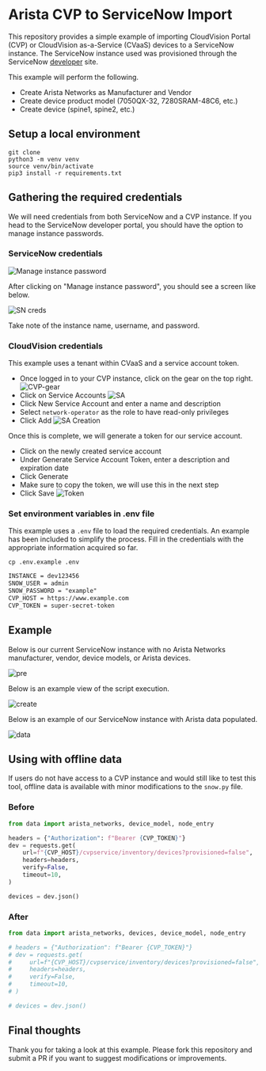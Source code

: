 # Arista CVP to ServiceNow Import

This repository provides a simple example of importing CloudVision Portal (CVP) or CloudVision as-a-Service (CVaaS) devices to a ServiceNow instance. The ServiceNow instance used was provisioned through the ServiceNow [developer](https://developer.servicenow.com/) site.

This example will perform the following.

- Create Arista Networks as Manufacturer and Vendor
- Create device product model (7050QX-32, 7280SRAM-48C6, etc.)
- Create device (spine1, spine2, etc.)

## Setup a local environment

```shell
git clone
python3 -m venv venv
source venv/bin/activate
pip3 install -r requirements.txt
```

## Gathering the required credentials

We will need credentials from both ServiceNow and a CVP instance. If you head to the ServiceNow developer portal, you should have the option to manage instance passwords.

### ServiceNow credentials

![Manage instance password](images/sn-manage.png)

After clicking on "Manage instance password", you should see a screen like below.

![SN creds](images/sn-creds.png)

Take note of the instance name, username, and password.

### CloudVision credentials

This example uses a tenant within CVaaS and a service account token.

- Once logged in to your CVP instance, click on the gear on the top right.
  ![CVP-gear](images/cvp-gear.png)
- Click on Service Accounts
  ![SA](images/cvp-sa-menu.png)
- Click New Service Account and enter a name and description
- Select `network-operator` as the role to have read-only privileges
- Click Add
  ![SA Creation](images/sa-creation.png)

Once this is complete, we will generate a token for our service account.

- Click on the newly created service account
- Under Generate Service Account Token, enter a description and expiration date
- Click Generate
- Make sure to copy the token, we will use this in the next step
- Click Save
  ![Token](images/token-creation.png)

### Set environment variables in .env file

This example uses a `.env` file to load the required credentials. An example has been included to simplify the process. Fill in the credentials with the appropriate information acquired so far.

```shell
cp .env.example .env
```

```txt
INSTANCE = dev123456
SNOW_USER = admin
SNOW_PASSWORD = "example"
CVP_HOST = https://www.example.com
CVP_TOKEN = super-secret-token
```

## Example

Below is our current ServiceNow instance with no Arista Networks manufacturer, vendor, device models, or Arista devices.

![pre](images/pre.gif)

Below is an example view of the script execution.

![create](images/create.gif)

Below is an example of our ServiceNow instance with Arista data populated.

![data](images/data.gif)

## Using with offline data

If users do not have access to a CVP instance and would still like to test this tool, offline data is available with minor modifications to the `snow.py` file.

### Before

```py
from data import arista_networks, device_model, node_entry

headers = {"Authorization": f"Bearer {CVP_TOKEN}"}
dev = requests.get(
    url=f"{CVP_HOST}/cvpservice/inventory/devices?provisioned=false",
    headers=headers,
    verify=False,
    timeout=10,
)

devices = dev.json()
```

### After

```py
from data import arista_networks, devices, device_model, node_entry

# headers = {"Authorization": f"Bearer {CVP_TOKEN}"}
# dev = requests.get(
#     url=f"{CVP_HOST}/cvpservice/inventory/devices?provisioned=false",
#     headers=headers,
#     verify=False,
#     timeout=10,
# )

# devices = dev.json()
```

## Final thoughts

Thank you for taking a look at this example. Please fork this repository and submit a PR if you want to suggest modifications or improvements.
